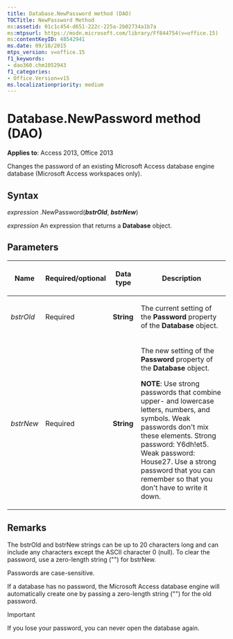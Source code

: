 ```yaml
---
title: Database.NewPassword method (DAO)
TOCTitle: NewPassword Method
ms:assetid: 01c1c454-d651-222c-225a-2b02734a1b7a
ms:mtpsurl: https://msdn.microsoft.com/library/Ff844754(v=office.15)
ms:contentKeyID: 48542941
ms.date: 09/18/2015
mtps_version: v=office.15
f1_keywords:
- dao360.chm1052943
f1_categories:
- Office.Version=v15
ms.localizationpriority: medium
---
```


# Database.NewPassword method (DAO)

**Applies to**: Access 2013, Office 2013

Changes the password of an existing Microsoft Access database engine database (Microsoft Access workspaces only).

## Syntax

*expression* .NewPassword(***bstrOld***, ***bstrNew***)

*expression* An expression that returns a **Database** object.

## Parameters

<table>
<colgroup>
<col />
<col />
<col />
<col />
</colgroup>
<thead>
<tr class="header">
<th><p>Name</p></th>
<th><p>Required/optional</p></th>
<th><p>Data type</p></th>
<th><p>Description</p></th>
</tr>
</thead>
<tbody>
<tr class="odd">
<td><p><em>bstrOld</em></p></td>
<td><p>Required</p></td>
<td><p><strong>String</strong></p></td>
<td><p>The current setting of the <strong>Password</strong> property of the <strong>Database</strong> object.</p></td>
</tr>
<tr class="even">
<td><p><em>bstrNew</em></p></td>
<td><p>Required</p></td>
<td><p><strong>String</strong></p></td>
<td><p>The new setting of the <strong>Password</strong> property of the <strong>Database</strong> object.</p>
<p><strong>NOTE</strong>: Use strong passwords that combine upper- and lowercase letters, numbers, and symbols. Weak passwords don't mix these elements. Strong password: Y6dh!et5. Weak password: House27. Use a strong password that you can remember so that you don't have to write it down.</p>
</td>
</tr>
</tbody>
</table>


## Remarks

The bstrOld and bstrNew strings can be up to 20 characters long and can include any characters except the ASCII character 0 (null). To clear the password, use a zero-length string ("") for bstrNew.

Passwords are case-sensitive.

If a database has no password, the Microsoft Access database engine will automatically create one by passing a zero-length string ("") for the old password.


> [!IMPORTANT]
> If you lose your password, you can never open the database again.


